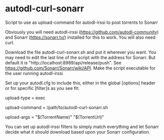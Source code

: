 # autodl-curl-sonarr
Script to use as upload-command for autodl-irssi to post torrents to Sonarr

Obviously you will need autodl-irssi (https://github.com/autodl-community) and Sonarr (https://sonarr.tv/) installed for this to work.  You will also need curl.

Download the file autodl-curl-sonarr.sh and put it wherever you want.  You may need to edit the last line of the script with the address for Sonarr.  But default it is "http://localhost:8989/api/release/push".  See https://github.com/Sonarr/Sonarr/wiki/API.  Make the script executable for the user running autodl-irssi 

Set up your autodl.cfg to include this, either in the global [options] header or for specific [filter]s as you see fit:


upload-type = exec

upload-command = /path/to/autodl-curl-sonarr.sh

upload-args = "$(TorrentName)" "$(TorrentUrl)" <YOUR SONARR API KEY>


You can set up autodl-irssi filters to simply match everything and let Sonarr decide what it should download based upon your Sonarr configuration.
